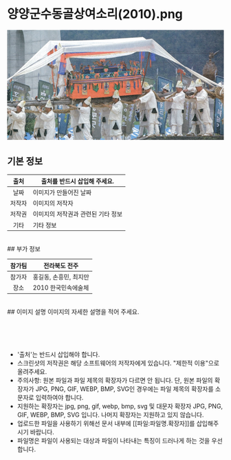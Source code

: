 
# 양양군수동골상여소리(2010).png

![대표이미지](https://github.com/BadToki/minarchive/blob/00367c59f21cf554a911c163265eda51d2187d88/archive/image/%E1%84%8B%E1%85%A3%E1%86%BC%E1%84%8B%E1%85%A3%E1%86%BC%E1%84%80%E1%85%AE%E1%86%AB%E1%84%89%E1%85%AE%E1%84%83%E1%85%A9%E1%86%BC%E1%84%80%E1%85%A9%E1%86%AF%E1%84%89%E1%85%A1%E1%86%BC%E1%84%8B%E1%85%A7%E1%84%89%E1%85%A9%E1%84%85%E1%85%B5(2010).png)


## 기본 정보 

| 출처 |  출처를 반드시 삽입해 주세요. | 
|:-------------:|-------------|
| 날짜 |  이미지가 만들어진 날짜 | 
| 저작자 |  이미지의 저작자 | 
| 저작권 |  이미지의 저작권과 관련된 기타 정보 | 
| 기타 |  기타 정보 | 
<br/>
## 부가 정보 

| 참가팀 |  전라북도 전주 | 
|:-------------:|-------------|
| 참가자 |  홍길동, 손흥민, 최지만 | 
| 장소 |  2010 한국민속에술체 | 

<br/>
## 이미지 설명
이미지의 자세한 설명을 적어 주세요.


<br/><br/><br/>

- '출처'는 반드시 삽입해야 합니다.
- 스크린샷의 저작권은 해당 소프트웨어의 저작자에게 있습니다. "제한적 이용"으로 올려주세요.
- 주의사항: 원본 파일과 파일 제목의 확장자가 다르면 안 됩니다. 단, 원본 파일의 확장자가 JPG, PNG, GIF, WEBP, BMP, SVG인 경우에는 파일 제목의 확장자를 소문자로 입력하여야 합니다.
- 지원하는 확장자는 jpg, png, gif, webp, bmp, svg 및 대문자 확장자 JPG, PNG, GIF, WEBP, BMP, SVG 입니다. 나머지 확장자는 지원하고 있지 않습니다.
- 업로드한 파일을 사용하기 위해선 문서 내부에 [[파일:파일명.확장자]]를 삽입해주시기 바랍니다.
- 파일명은 파일이 사용되는 대상과 파일이 나타내는 특징이 드러나게 하는 것을 우선합니다.
